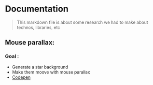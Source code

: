 # Documentation

> This markdown file is about some research we had to make about technos, libraries, etc

## Mouse parallax:

### Goal : 
* Generate a star background
* Make them moove with mouse parallax
* [Codepen](https://codepen.io/ShAdOwInK/full/bKaQgb)


